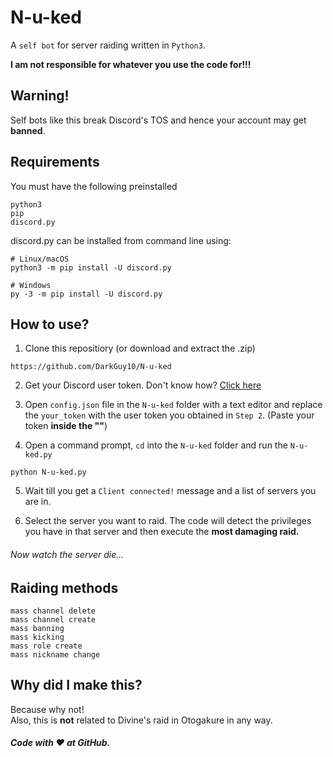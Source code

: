 # N-u-ked
A `self bot` for server raiding written in `Python3`. <br>

**I am not responsible for whatever you use the code for!!!**

## Warning!
Self bots like this break Discord's TOS and hence your account may get **banned**. <br>

## Requirements
You must have the following preinstalled
```
python3
pip 
discord.py
```
discord.py can be installed from command line using:
```
# Linux/macOS
python3 -m pip install -U discord.py

# Windows
py -3 -m pip install -U discord.py
```

## How to use?
1. Clone this repositiory (or download and extract the .zip)
```
https://github.com/DarkGuy10/N-u-ked
```
2. Get your Discord user token. Don't know how? [Click here](https://github.com/Tyrrrz/DiscordChatExporter/wiki/Obtaining-Token-and-Channel-IDs#how-to-get-a-user-token)

3. Open `config.json` file in the `N-u-ked` folder with a text editor and replace the `your_token` with the user token you obtained in `Step 2`. (Paste your token **inside the ""**)

4. Open a command prompt, `cd` into the `N-u-ked` folder and run the `N-u-ked.py`
```
python N-u-ked.py
```

5. Wait till you get a `Client connected!` message and a list of servers you are in.

6. Select the server you want to raid. The code will detect the privileges you have in that server and then execute the **most damaging raid.**

###### Now watch the server die...

## Raiding methods 
`mass channel delete`<br>
`mass channel create`<br>
`mass banning`<br>
`mass kicking`<br>
`mass role create`<br>
`mass nickname change`<br>

## Why did I make this?
Because why not! <br>
Also, this is **not** related to Divine's raid in Otogakure in any way.

##### Code with ❤️ at GitHub.